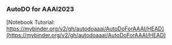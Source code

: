 ### AutoDO for AAAI2023

[Notebook Tutorial: https://mybinder.org/v2/gh/autodoaaai/AutoDoForAAAI/HEAD](https://mybinder.org/v2/gh/autodoaaai/AutoDoForAAAI/HEAD)
